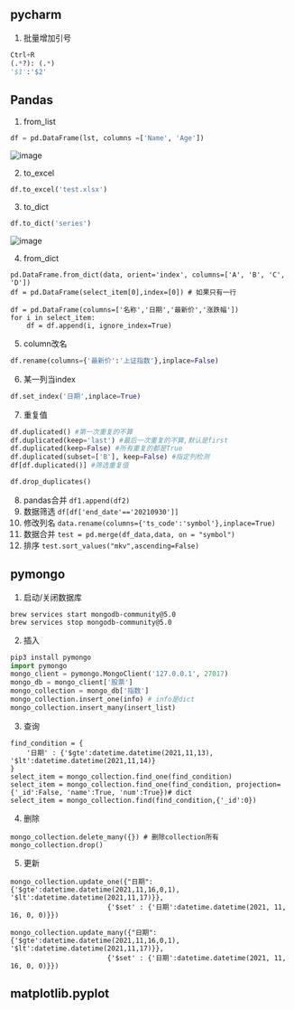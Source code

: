 

## pycharm
1. 批量增加引号

```python
Ctrl+R 
(.*?): (.*)
'$1':'$2'
```

## Pandas
1. from_list
```python
df = pd.DataFrame(lst, columns =['Name', 'Age'])
```
![image](https://user-images.githubusercontent.com/65071754/141647846-9f91cdfd-f5c2-4649-9d20-bb815379b90b.png)

2. to_excel 
```python
df.to_excel('test.xlsx')
```

3. to_dict
```python
df.to_dict('series')
```
![image](https://user-images.githubusercontent.com/65071754/141647757-e0049612-c79a-4953-80fb-24681ffa50e7.png)

4. from_dict
```
pd.DataFrame.from_dict(data, orient='index', columns=['A', 'B', 'C', 'D'])
df = pd.DataFrame(select_item[0],index=[0]) # 如果只有一行

df = pd.DataFrame(columns=['名称','日期','最新价','涨跌幅'])
for i in select_item:
    df = df.append(i, ignore_index=True)
```
5. column改名
```python
df.rename(columns={'最新价':'上证指数'},inplace=False)
```
6. 某一列当index
```python
df.set_index('日期',inplace=True)
```
7. 重复值
```python
df.duplicated() #第一次重复的不算
df.duplicated(keep='last') #最后一次重复的不算,默认是first
df.duplicated(keep=False) #所有重复的都是True
df.duplicated(subset=['B'], keep=False) #指定列检测
df[df.duplicated()] #筛选重复值

df.drop_duplicates()
```
8. pandas合并
`df1.append(df2)`
9. 数据筛选
`df[df['end_date'=='20210930']]`
10. 修改列名
`data.rename(columns={'ts_code':'symbol'},inplace=True)`
11. 数据合并
`test = pd.merge(df_data,data, on = "symbol")`
12. 排序
`test.sort_values("mkv",ascending=False)`



## pymongo
1. 启动/关闭数据库
```
brew services start mongodb-community@5.0
brew services stop mongodb-community@5.0
```
2. 插入

```python
pip3 install pymongo
import pymongo
mongo_client = pymongo.MongoClient('127.0.0.1', 27017)
mongo_db = mongo_client['股票']
mongo_collection = mongo_db['指数']
mongo_collection.insert_one(info) # info是dict
mongo_collection.insert_many(insert_list)
```
3. 查询
```
find_condition = {
    '日期' : {'$gte':datetime.datetime(2021,11,13), '$lt':datetime.datetime(2021,11,14)}
}
select_item = mongo_collection.find_one(find_condition)
select_item = mongo_collection.find_one(find_condition, projection= {'_id':False, 'name':True, 'num':True})# dict
select_item = mongo_collection.find(find_condition,{'_id':0})

```

4. 删除
```
mongo_collection.delete_many({}) # 删除collection所有
mongo_collection.drop() 
```

5. 更新
```
mongo_collection.update_one({"日期": {'$gte':datetime.datetime(2021,11,16,0,1), '$lt':datetime.datetime(2021,11,17)}},
                        {'$set' : {'日期':datetime.datetime(2021, 11, 16, 0, 0)}})

mongo_collection.update_many({"日期": {'$gte':datetime.datetime(2021,11,16,0,1), '$lt':datetime.datetime(2021,11,17)}},
                        {'$set' : {'日期':datetime.datetime(2021, 11, 16, 0, 0)}})
```

## matplotlib.pyplot


